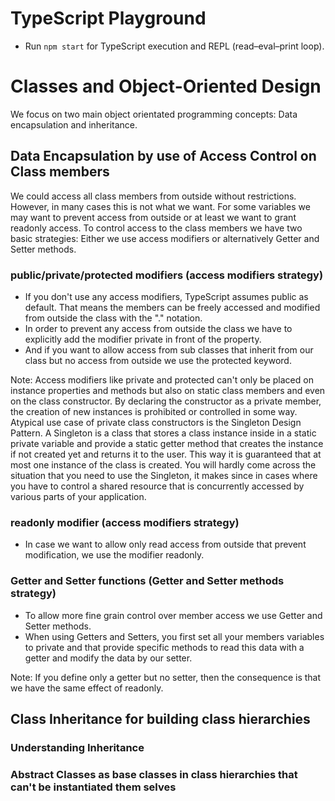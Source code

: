 # TypeScript Playground

* Run `npm start` for TypeScript execution and REPL (read–eval–print loop).

# Classes and Object-Oriented Design

We focus on two main object orientated programming concepts: Data encapsulation and inheritance.

## Data Encapsulation by use of Access Control on Class members

We could access all class members from outside without restrictions. However, in many cases this is not what we want. For some variables we may want to prevent access from outside or at least we want to grant readonly access. To control access to the class members we have two basic strategies: Either we use access modifiers or alternatively Getter and Setter methods.

### public/private/protected modifiers (access modifiers strategy)
* If you don't use any access modifiers, TypeScript assumes public as default. That means the members can be freely accessed and modified from outside the class with the "." notation.
* In order to prevent any access from outside the class we have to explicitly add the modifier private in front of the property.
* And if you want to allow access from sub classes that inherit from our class but no access from outside we use the protected keyword.

Note: Access modifiers like private and protected can't only be placed on instance properties and methods but also on static class members and even on the class constructor. By declaring the constructor as a private member, the creation of new instances is prohibited or controlled in some way. Atypical use case of private class constructors is the Singleton Design Pattern. A Singleton is a class that stores a class instance inside in a static private variable and provide a static getter method that creates the instance if not created yet and returns it to the user. This way it is guaranteed that at most one instance of the class is created. You will hardly come across the situation that you need to use the Singleton, it makes since in cases where you have to control a shared resource that is concurrently accessed by various parts of your application.

### readonly modifier (access modifiers strategy)
* In case we want to allow only read access from outside that prevent modification, we use the modifier readonly.

### Getter and Setter functions (Getter and Setter methods strategy)
* To allow more fine grain control over member access we use Getter and Setter methods.
* When using Getters and Setters, you first set all your members variables to private and that provide specific methods to read this data with a getter and modify the data by our setter.

Note: If you define only a getter but no setter, then the consequence is that we have the same effect of readonly.

## Class Inheritance for building class hierarchies

### Understanding Inheritance

### Abstract Classes as base classes in class hierarchies that can't be instantiated them selves